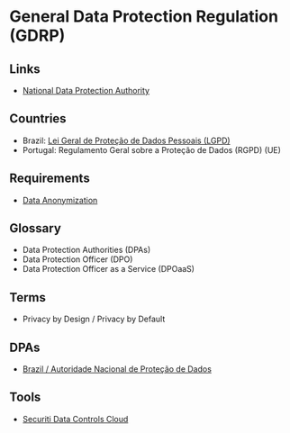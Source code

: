 # General Data Protection Regulation (GDRP)

<!--
https://www.google.com/search?client=firefox-b-d&q=gdpr+vs+lgpd
https://linkedin.com/learning/paths/understand-gdpr-and-data-privacy

https://www.youtube.com/watch?v=4BZqzs2AD9s

https://app.pluralsight.com/library/courses/gdpr-big-picture/table-of-contents
https://app.pluralsight.com/library/courses/state-of-gdpr/table-of-contents
https://app.pluralsight.com/library/courses/gdpr-executive-briefing/table-of-contents
-->

<!--
https://langdock.com
-->

## Links

- [National Data Protection Authority](https://en.wikipedia.org/wiki/National_data_protection_authority)

## Countries

- Brazil: [Lei Geral de Proteção de Dados Pessoais (LGPD)](https://en.wikipedia.org/wiki/General_Personal_Data_Protection_Law)
- Portugal: Regulamento Geral sobre a Proteção de Dados (RGPD) (UE)

## Requirements

- [Data Anonymization](/cyber-security/data-anonymization.md)

## Glossary

- Data Protection Authorities (DPAs)
- Data Protection Officer (DPO)
- Data Protection Officer as a Service (DPOaaS)

## Terms

- Privacy by Design / Privacy by Default

## DPAs

- [Brazil / Autoridade Nacional de Proteção de Dados](https://gov.br/anpd)

## Tools

- [Securiti Data Controls Cloud](https://securiti.ai)
